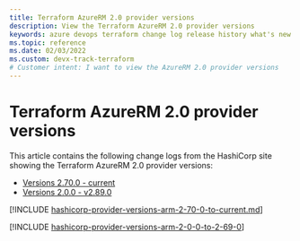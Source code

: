 ```yaml
---
title: Terraform AzureRM 2.0 provider versions 
description: View the Terraform AzureRM 2.0 provider versions 
keywords: azure devops terraform change log release history what's new
ms.topic: reference
ms.date: 02/03/2022
ms.custom: devx-track-terraform
# Customer intent: I want to view the AzureRM 2.0 provider versions 
---
```


# Terraform AzureRM 2.0 provider versions

This article contains the following change logs from the HashiCorp site showing the Terraform AzureRM 2.0 provider versions:

- [Versions 2.70.0 - current](https://github.com/hashicorp/terraform-provider-azurerm/blob/main/CHANGELOG.md)
- [Versions 2.0.0 - v2.89.0](https://github.com/hashicorp/terraform-provider-azurerm/blob/main/CHANGELOG-v2.md)

[!INCLUDE [hashicorp-provider-versions-arm-2-70-0-to-current.md](includes/hashicorp-provider-versions-arm-2-70-0-to-current.md)]

[!INCLUDE [hashicorp-provider-versions-arm-2-0-0-to-2-69-0](includes/hashicorp-provider-versions-arm-2-0-0-to-2-69-0.md)]
